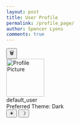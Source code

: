 ```yaml
---
layout: post
title: User Profile
permalink: /profile_page/
author: Spencer Lyons
comments: true
---
```


<link rel="stylesheet" href="/holiday_frontend/assets/css/profile_style.css">

<!-- Profile Content -->
<div class="profile-page">
  <!-- Delete Profile Button -->
  <div class="delete-container">
    <button id="delete-btn" class="delete-button" title="Delete Profile"><span class="trash-icon">&#x1F5D1;</span></button>
  </div>

  <!-- Profile Info Container -->
  <div class="profile-info">
    <div class="profile-picture">
      <img id="link" src="{{ site.baseurl }}/images/profile.jpg" width="100" height="100" alt="Profile Picture" />
    </div>
    <div class="name" id="username">default_user</div>
    <div class="theme" id="theme-preference">Preferred Theme: Dark</div>
  </div>

  <!-- Theme Buttons Container -->
  <div class="theme-buttons">
    <button id="light-mode-btn" title="Light Mode"><span class="symbol">&#x2600;</span></button> <!-- Sun symbol for Light Mode -->
    <button id="dark-mode-btn" title="Dark Mode"><span class="symbol">&#x263D;</span></button> <!-- Moon symbol for Dark Mode -->
  </div>
</div>
<script type="module">
  import { getCredentials } from '{{ site.baseurl }}/assets/js/api/login.js';
  import { pythonURI, fetchOptions } from '{{ site.baseurl }}/assets/js/api/config.js';
  function applyThemeColors(theme) {
    if (theme.toLowerCase() === 'light') {
      document.body.style.setProperty('background-color', 'white', 'important');
      document.body.style.setProperty('color', 'black', 'important');
      const header = document.querySelector('.holiday-header');
      if (header) {
        header.style.setProperty('color', 'black', 'important');
      }
    } else {
      document.body.style.setProperty('background-color', 'black', 'important');
      document.body.style.setProperty('color', 'white', 'important');
      const header = document.querySelector('.holiday-header');
      if (header) {
        header.style.setProperty('color', 'white', 'important');
      }
    }
  }

  async function loadProfile() {
    try {
      const credentials = await getCredentials();
      console.log("Retrieved Credentials:", credentials);
      if (!credentials || !credentials.name) {
        console.log("No credentials found, redirecting to login.");
        window.location.href = '{{ site.baseurl }}/login.html';
        return;
      }
      const profilePic = document.getElementById('link');
      const usernameElement = document.getElementById('username');
      const themeElement = document.getElementById('theme-preference');
      if (!profilePic || !usernameElement || !themeElement) {
        console.error("Profile elements not found in DOM.");
        return;
      }
      usernameElement.textContent = credentials.name || 'Unknown User';
      const theme = credentials.theme || 'Dark';
      themeElement.textContent = `Preferred Theme: ${theme}`;
      applyThemeColors(theme);
      if (credentials.pfp) {
        if (credentials.pfp.startsWith("data:image")) {
          profilePic.src = credentials.pfp;
        } else if (credentials.pfp.startsWith("/") || credentials.pfp.includes("http")) {
          profilePic.src = credentials.pfp;
        } else {
          profilePic.src = `/user-images/${credentials.pfp}`;
        }
      } else {
        profilePic.src = '{{ site.baseurl }}/images/profile.jpg';
      }
      profilePic.onerror = function () {
        this.src = '{{ site.baseurl }}/images/profile.jpg';
      };
    } catch (error) {
      console.error('Error fetching profile data:', error);
    }
  }

  async function updateTheme(theme) {
    const themeElement = document.getElementById('theme-preference');
    themeElement.textContent = `Preferred Theme: ${theme}`;
    applyThemeColors(theme);
    try {
      const response = await fetch(`${pythonURI}/api/user_profile/update`, {
        ...fetchOptions,
        method: 'POST',
        headers: { 'Content-Type': 'application/json' },
        body: JSON.stringify({ user_id: 1, theme: theme })
      });
      if (!response.ok) {
        const errorData = await response.json();
        alert(`Error updating theme: ${errorData.message}`);
      }
    } catch (error) {
      console.error('Error updating theme:', error);
    }
  }

  async function deleteProfile() {
    const confirmation = confirm('Are you sure you want to delete this profile?');
    if (!confirmation) return;
    try {
      const response = await fetch(`${pythonURI}/api/user_profile/delete`, {
        ...fetchOptions,
        method: 'POST',
        headers: { 'Content-Type': 'application/json' },
        body: JSON.stringify({ user_id: 1 })
      });
      if (response.ok) {
        alert('Profile deleted successfully!');
        document.getElementById('link').src = '{{ site.baseurl }}/images/profile.jpg';
        document.getElementById('username').textContent = 'Unknown User';
        document.getElementById('theme-preference').textContent = 'Preferred Theme: Light';
        applyThemeColors('Light');
        localStorage.removeItem("user_id");
      } else {
        const errorData = await response.json();
        alert(`Error deleting profile: ${errorData.message}`);
      }
    } catch (error) {
      console.error('Error deleting profile:', error);
    }
  }

  document.addEventListener('DOMContentLoaded', function() {
    loadProfile();
    document.getElementById('delete-btn').addEventListener('click', deleteProfile);
    document.getElementById('light-mode-btn').addEventListener('click', function() {
      updateTheme('Light');
    });
    document.getElementById('dark-mode-btn').addEventListener('click', function() {
      updateTheme('Dark');
    });
  });
</script>
